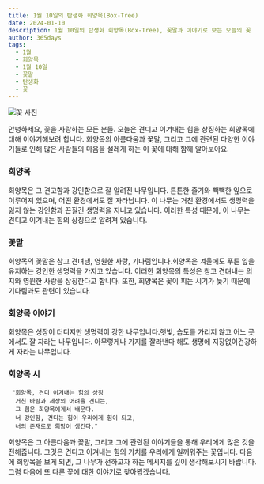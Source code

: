 ```yaml
---
title: 1월 10일의 탄생화 회양목(Box-Tree)
date: 2024-01-10
description: 1월 10일의 탄생화 회양목(Box-Tree), 꽃말과 이야기로 보는 오늘의 꽃
author: 365days
tags:
  - 1월
  - 회양목
  - 1월 10일
  - 꽃말
  - 탄생화
  - 꽃
---
```

![꽃 사진](https://cdn.pixabay.com/photo/2017/10/26/18/49/boxwood-2892034_1280.jpg#center)

안녕하세요, 꽃을 사랑하는 모든 분들. 오늘은 견디고 이겨내는 힘을 상징하는 회양목에 대해 이야기해보려 합니다. 회양목의 아름다움과 꽃말, 그리고 그에 관련된 다양한 이야기들로 인해 많은 사람들의 마음을 설레게 하는 이 꽃에 대해 함께 알아보아요.

### 회양목
회양목은 그 견고함과 강인함으로 잘 알려진 나무입니다. 튼튼한 줄기와 빽빽한 잎으로 이루어져 있으며, 어떤 환경에서도 잘 자라납니다. 이 나무는 거친 환경에서도 생명력을 잃지 않는 강인함과 끈질긴 생명력을 지니고 있습니다. 이러한 특성 때문에, 이 나무는 견디고 이겨내는 힘의 상징으로 알려져 있습니다.

### 꽃말
회양목의 꽃말은 참고 견뎌냄, 영원한 사랑, 기다림입니다.회양목은 겨울에도 푸른 잎을 유지하는 강인한 생명력을 가지고 있습니다. 이러한 회양목의 특성은 참고 견뎌내는 의지와 영원한 사랑을 상징한다고 합니다. 또한, 회양목은 꽃이 피는 시기가 늦기 때문에 기다림과도 관련이 있습니다.

### 회양목 이야기
회양목은 성장이 더디지만 생명력이 강한 나무입니다.햇빛, 습도를 가리지 않고 어느 곳에서도 잘 자라는 나무입니다. 아무렇게나 가지를 잘라낸다 해도 생명에 지장없이건강하게 자라는 나무입니다.

### 회양목 시
     "회양목, 견디 이겨내는 힘의 상징
      거친 바람과 세상의 어려을 견디는,
      그 힘은 회양목에게서 배운다.
      너 강인함, 견디는 힘이 우리에게 힘이 되고,
      너의 존재로도 희망이 생긴다."

회양목은 그 아름다움과 꽃말, 그리고 그에 관련된 이야기들을 통해 우리에게 많은 것을 전해줍니다. 그것은 견디고 이겨내는 힘의 가치를 우리에게 일깨워주는 꽃입니다. 다음에 회양목을 보게 되면, 그 나무가 전하고자 하는 메시지를 깊이 생각해보시기 바랍니다. 그럼 다음에 또 다른 꽃에 대한 이야기로 찾아뵙겠습니다.

